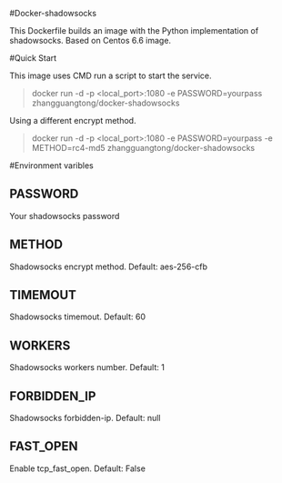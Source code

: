 #Docker-shadowsocks

This Dockerfile builds an image with the Python implementation of shadowsocks. Based on Centos 6.6 image.

#Quick Start

This image uses CMD run a script to start the service.

> docker run -d -p <local_port>:1080 -e PASSWORD=yourpass zhangguangtong/docker-shadowsocks

Using a different encrypt method.

> docker run -d -p <local_port>:1080 -e PASSWORD=yourpass -e METHOD=rc4-md5 zhangguangtong/docker-shadowsocks

#Environment varibles

## PASSWORD

Your shadowsocks password

## METHOD

Shadowsocks encrypt method. Default: aes-256-cfb

## TIMEMOUT

Shadowsocks timemout. Default: 60

## WORKERS

Shadowsocks workers number. Default: 1

## FORBIDDEN_IP

Shadowsocks forbidden-ip. Default: null

## FAST_OPEN

Enable tcp_fast_open. Default: False
